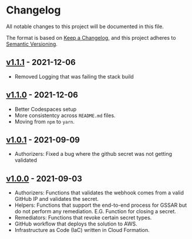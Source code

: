 # Changelog

All notable changes to this project will be documented in this file.

The format is based on [Keep a Changelog](https://keepachangelog.com/en/1.0.0/),
and this project adheres to [Semantic Versioning](https://semver.org/spec/v2.0.0.html).

## [v1.1.1](https://github.com/NickLiffen/GSSAR/releases/v1.1.1) - 2021-12-06

- Removed Logging that was failing the stack build

## [v1.1.0](https://github.com/NickLiffen/GSSAR/releases/v1.1.0) - 2021-12-06

- Better Codespaces setup
- More consistentcy across `README.md` files.
- Moving from `npm` to `yarn`.

## [v1.0.1](https://github.com/NickLiffen/GSSAR/releases/v1.0.0) - 2021-09-09

- Authorizers: Fixed a bug where the github secret was not getting validated

## [v1.0.0](https://github.com/NickLiffen/GSSAR/releases/v1.0.0) - 2021-09-03

- Authorizers: Functions that validates the webhook comes from a valid GitHub IP and validates the secret.
- Helpers: Functions that support the end-to-end process for GSSAR but do not perform any remediation. E.G. Function for closing a secret.
- Remediators: Functions that revoke certain secret types.
- GitHub workflow that deploys the solution to AWS.
- Infrastructure as Code (IaC) written in Cloud Formation.
